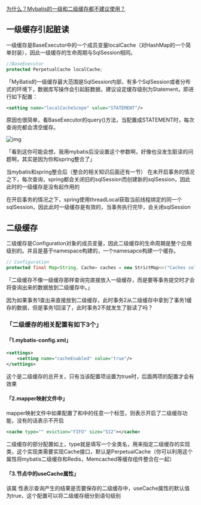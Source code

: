 [为什么？Mybatis的一级和二级缓存都不建议使用？](https://blog.csdn.net/Park33/article/details/126399272?spm=1001.2101.3001.6661.1&utm_medium=distribute.pc_relevant_t0.none-task-blog-2%7Edefault%7ECTRLIST%7ERate-1-126399272-blog-122029127.pc_relevant_multi_platform_whitelistv4&depth_1-utm_source=distribute.pc_relevant_t0.none-task-blog-2%7Edefault%7ECTRLIST%7ERate-1-126399272-blog-122029127.pc_relevant_multi_platform_whitelistv4&utm_relevant_index=1)

## 一级缓存引起脏读

一级缓存是BaseExecutor中的一个成员变量localCache（对HashMap的一个简单封装），因此一级缓存的生命周期与SqlSession相同。

```java
//BaseExecutor
protected PerpetualCache localCache;

```



「MyBatis的一级缓存最大范围是SqlSession内部，有多个SqlSession或者分布式的环境下，数据库写操作会引起脏数据，建议设定缓存级别为Statement，即进行如下配置：

```xml
<setting name="localCacheScope" value="STATEMENT"/>
```


原因也很简单，看BaseExecutor的query()方法，当配置成STATEMENT时，每次查询完都会清空缓存。

![img](https://img-blog.csdnimg.cn/img_convert/e9fcc041ccf8e28564922f259b729f1c.jpeg)

「看到这你可能会想，我用mybatis后没设置这个参数啊，好像也没发生脏读的问题啊，其实是因为你和spring整合了」

当mybatis和spring整合后（整合的相关知识后面还有一节）
在未开启事务的情况之下，每次查询，spring都会关闭旧的sqlSession而创建新的sqlSession，因此此时的一级缓存是没有起作用的

在开启事务的情况之下，spring使用threadLocal获取当前线程绑定的同一个sqlSession，因此此时一级缓存是有效的，当事务执行完毕，会关闭sqlSession

## 二级缓存

二级缓存是Configuration对象的成员变量，因此二级缓存的生命周期是整个应用级别的。并且是基于namespace构建的，一个namesapce构建一个缓存。

```java
// Configuration
protected final Map<String, Cache> caches = new StrictMap<>("Caches collection");

```

「二级缓存不像一级缓存那样查询完直接放入一级缓存，而是要等事务提交时才会将查询出来的数据放到二级缓存中。」

因为如果事务1查出来直接放到二级缓存，此时事务2从二级缓存中拿到了事务1缓存的数据，但是事务1回滚了，此时事务2不就发生了脏读了吗？

### **「二级缓存的相关配置有如下3个」**

#### 「1.mybatis-config.xml」

```xml
<settings>
    <setting name="cacheEnabled" value="true"/>
</settings>

```

这个是二级缓存的总开关，只有当该配置项设置为true时，后面两项的配置才会有效果

#### 「2.mapper映射文件中」

mapper映射文件中如果配置了<cache>和<cache-ref>中的任意一个标签，则表示开启了二级缓存功能，没有的话表示不开启

```xml
<cache type="" eviction="FIFO" size="512"></cache>
```

二级缓存的部分配置如上，type就是填写一个全类名，用来指定二级缓存的实现类，这个实现类需要实现Cache接口，默认是PerpetualCache（你可以利用这个属性将mybatis二级缓存和Redis，Memcached等缓存组件整合在一起）

#### 「3.节点中的useCache属性」

该属 性表示查询产生的结果是否要保存的二级缓存中，useCache属性的默认值为true，这个配置可以将二级缓存细分到语句级别

